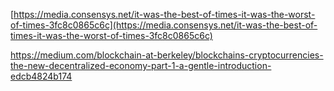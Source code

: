 [https://media.consensys.net/it-was-the-best-of-times-it-was-the-worst-of-times-3fc8c0865c6c](https://media.consensys.net/it-was-the-best-of-times-it-was-the-worst-of-times-3fc8c0865c6c)

https://medium.com/blockchain-at-berkeley/blockchains-cryptocurrencies-the-new-decentralized-economy-part-1-a-gentle-introduction-edcb4824b174




